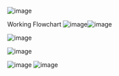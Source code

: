 ![image](https://github.com/user-attachments/assets/1c675634-9074-4213-9387-437b85c0fc60)



Working Flowchart
![image](https://github.com/user-attachments/assets/8f6b96c8-7657-46f6-aa45-9e585abe06c7)![image](https://github.com/user-attachments/assets/4750e7b8-7426-483b-95bb-47cab2cabfee)


![image](https://github.com/user-attachments/assets/3e8f93df-94ea-41b7-9a76-e6e5c5e65307)

![image](https://github.com/user-attachments/assets/add9484d-99e8-4de8-b816-8fe79260cd01)

![image](https://github.com/user-attachments/assets/fbedd1b4-92ae-49fc-8435-bde0d88474ac)
![image](https://github.com/user-attachments/assets/b4fcc798-0704-403a-83c1-56ec7cf4f67b)
